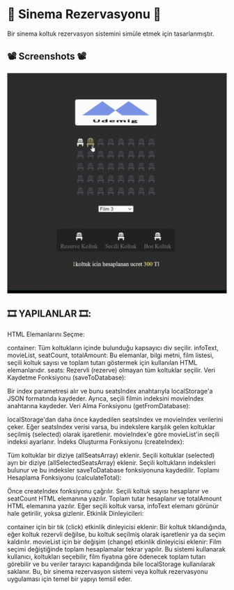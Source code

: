 # 🎥 Sinema Rezervasyonu 🍿

 Bir sinema koltuk rezervasyon sistemini simüle etmek için tasarlanmıştır.

## 📽️ Screenshots 📽️

![](cinema.gif)





## 🎞️ YAPILANLAR 🎞️:

HTML Elemanlarını Seçme:

container: Tüm koltukların içinde bulunduğu kapsayıcı div seçilir.
infoText, movieList, seatCount, totalAmount: Bu elemanlar, bilgi metni, film listesi, seçili koltuk sayısı ve toplam tutarı göstermek için kullanılan HTML elemanlarıdır.
seats: Rezervli (rezerve) olmayan tüm koltuklar seçilir.
Veri Kaydetme Fonksiyonu (saveToDatabase):

Bir index parametresi alır ve bunu seatsIndex anahtarıyla localStorage'a JSON formatında kaydeder.
Ayrıca, seçili filmin indeksini movieIndex anahtarına kaydeder.
Veri Alma Fonksiyonu (getFromDatabase):

localStorage'dan daha önce kaydedilen seatsIndex ve movieIndex verilerini çeker.
Eğer seatsIndex verisi varsa, bu indekslere karşılık gelen koltuklar seçilmiş (selected) olarak işaretlenir.
movieIndex'e göre movieList'in seçili indeksi ayarlanır.
İndeks Oluşturma Fonksiyonu (createIndex):

Tüm koltuklar bir diziye (allSeatsArray) eklenir.
Seçili koltuklar (selected) ayrı bir diziye (allSelectedSeatsArray) eklenir.
Seçili koltukların indeksleri bulunur ve bu indeksler saveToDatabase fonksiyonuna kaydedilir.
Toplamı Hesaplama Fonksiyonu (calculateTotal):

Önce createIndex fonksiyonu çağrılır.
Seçili koltuk sayısı hesaplanır ve seatCount HTML elemanına yazılır.
Toplam tutar hesaplanır ve totalAmount HTML elemanına yazılır.
Eğer seçili koltuk varsa, infoText elemanı görünür hale getirilir, yoksa gizlenir.
Etkinlik Dinleyicileri:

container için bir tık (click) etkinlik dinleyicisi eklenir: Bir koltuk tıklandığında, eğer koltuk rezervli değilse, bu koltuk seçilmiş olarak işaretlenir ya da seçim kaldırılır.
movieList için bir değişim (change) etkinlik dinleyicisi eklenir: Film seçimi değiştiğinde toplam hesaplamalar tekrar yapılır.
Bu sistemi kullanarak kullanıcı, koltukları seçebilir, film fiyatına göre ödenecek toplam tutarı görebilir ve bu veriler tarayıcı kapandığında bile localStorage kullanılarak saklanır. Bu, bir sinema rezervasyon sistemi veya koltuk rezervasyonu uygulaması için temel bir yapıyı temsil eder.
